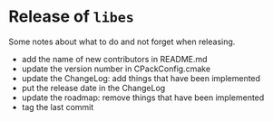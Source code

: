 # Release of `libes`

Some notes about what to do and not forget when releasing.

- add the name of new contributors in README.md
- update the version number in CPackConfig.cmake
- update the ChangeLog: add things that have been implemented
- put the release date in the ChangeLog
- update the roadmap: remove things that have been implemented
- tag the last commit
